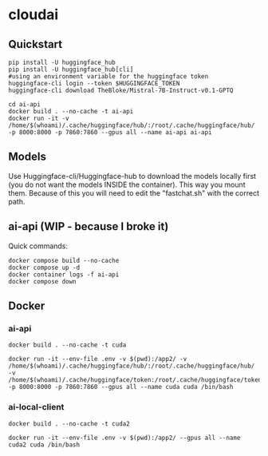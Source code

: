# cloudai

## Quickstart

```
pip install -U huggingface_hub
pip install -U huggingface_hub[cli]
#using an environment variable for the huggingface token
huggingface-cli login --token $HUGGINGFACE_TOKEN
huggingface-cli download TheBloke/Mistral-7B-Instruct-v0.1-GPTQ

cd ai-api
docker build . --no-cache -t ai-api
docker run -it -v /home/$(whoami)/.cache/huggingface/hub/:/root/.cache/huggingface/hub/ -p 8000:8000 -p 7860:7860 --gpus all --name ai-api ai-api

```

## Models

Use Huggingface-cli/Huggingface-hub to download the models locally first (you do not want the models INSIDE the container).  This way you mount them.
Because of this you will need to edit the "fastchat.sh" with the correct path.

## ai-api (WIP - because I broke it)

Quick commands:

```
docker compose build --no-cache 
docker compose up -d 
docker container logs -f ai-api 
docker compose down

```

## Docker

### ai-api
```
docker build . --no-cache -t cuda

docker run -it --env-file .env -v $(pwd):/app2/ -v /home/$(whoami)/.cache/huggingface/hub/:/root/.cache/huggingface/hub/ -v /home/$(whoami)/.cache/huggingface/token:/root/.cache/huggingface/token:ro -p 8000:8000 -p 7860:7860 --gpus all --name cuda cuda /bin/bash
```
### ai-local-client
```
docker build . --no-cache -t cuda2

docker run -it --env-file .env -v $(pwd):/app2/ --gpus all --name cuda2 cuda /bin/bash
```